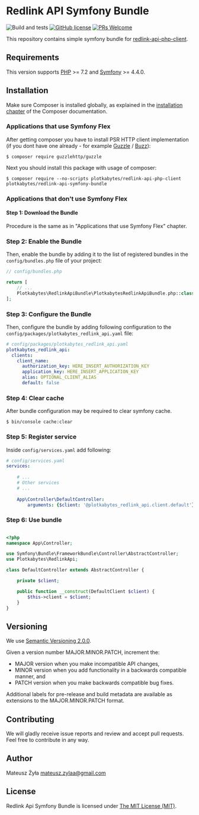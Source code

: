 # Redlink API Symfony Bundle

![Build and tests](https://github.com/plotkabytes/redlink-api-bundle/actions/workflows/ci.yml/badge.svg)
[![GitHub license](https://img.shields.io/github/license/Naereen/StrapDown.js.svg)](https://github.com/plotkabytes/redlink-api-php-client/blob/main/LICENSE)
[![PRs Welcome](https://img.shields.io/badge/PRs-welcome-brightgreen.svg?style=flat-square)](http://makeapullrequest.com)

This repository contains simple symfony bundle for [redlink-api-php-client](https://github.com/plotkabytes/redlink-api-php-client).

## Requirements

This version supports [PHP](https://php.net) >= 7.2 and [Symfony](https://symfony.com/) >= 4.4.0.

## Installation

Make sure Composer is installed globally, as explained in the
[installation chapter](https://getcomposer.org/doc/00-intro.md)
of the Composer documentation.

### Applications that use Symfony Flex

After getting composer you have to install PSR HTTP client implementation (if you dont have one already - 
for example [Guzzle](https://github.com/guzzle/guzzle) / [Buzz](https://github.com/kriswallsmith/Buzz)):

```console
$ composer require guzzlehttp/guzzle
```

Next you should install this package with usage of composer:

```console
$ composer require --no-scripts plotkabytes/redlink-api-php-client plotkabytes/redlink-api-symfony-bundle
```

### Applications that don't use Symfony Flex

#### Step 1: Download the Bundle

Procedure is the same as in "Applications that use Symfony Flex" chapter.

### Step 2: Enable the Bundle

Then, enable the bundle by adding it to the list of registered bundles
in the `config/bundles.php` file of your project:

```php
// config/bundles.php

return [
    // ...
    Plotkabytes\RedlinkApiBundle\PlotkabytesRedlinkApiBundle.php::class => ['all' => true],
];
```

### Step 3: Configure the Bundle

Then, configure the bundle by adding following configuration to the `config/packages/plotkabytes_redlink_api.yaml` file:

```yml
# config/packages/plotkabytes_redlink_api.yaml
plotkabytes_redlink_api:
  clients:
    client_name:
      authorization_key: HERE_INSERT_AUTHORIZATION_KEY
      application_key: HERE_INSERT_APPLICATION_KEY
      alias: OPTIONAL_CLIENT_ALIAS
      default: false
```

### Step 4: Clear cache

After bundle configuration may be required to clear symfony cache.

```console
$ bin/console cache:clear
```

### Step 5: Register service

Inside `config/services.yaml` add following:

```yml
# config/services.yaml
services:
  
    # ...
    # Other services
    # ...
  
    App\Controller\DefaultController:
        arguments: {$client: '@plotkabytes_redlink_api.client.default'}
```

### Step 6: Use bundle

```php

<?php
namespace App\Controller;

use Symfony\Bundle\FrameworkBundle\Controller\AbstractController;
use Plotkabytes\RedlinkApi;

class DefaultController extends AbstractController {

    private $client;

    public function __construct(DefaultClient $client) {
        $this->client = $client;
    }
}
```

## Versioning

We use [Semantic Versioning 2.0.0](https://semver.org/).

Given a version number MAJOR.MINOR.PATCH, increment the:

* MAJOR version when you make incompatible API changes,
* MINOR version when you add functionality in a backwards compatible manner, and
* PATCH version when you make backwards compatible bug fixes.

Additional labels for pre-release and build metadata are available as extensions to the MAJOR.MINOR.PATCH format.

## Contributing

We will gladly receive issue reports and review and accept pull requests.
Feel free to contribute in any way.

## Author

Mateusz Żyła <mateusz.zylaa@gmail.com>

## License

Redlink Api Symfony Bundle is licensed under [The MIT License (MIT)](LICENSE).
